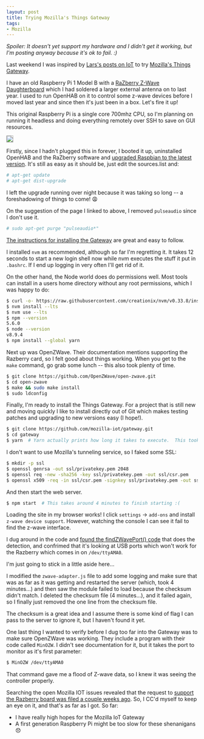 ```yaml
---
layout: post
title: Trying Mozilla's Things Gateway
tags:
- Mozilla
---
```


*Spoiler: It doesn't yet support my hardware and I didn't get it working, but
I'm posting anyway because it's ok to fail. :)*

Last weekend I was inspired by [Lars's posts on IoT][1] to try [Mozilla's Things
Gateway][2].

I have an old Raspberry Pi 1 Model B with a [RaZberry Z-Wave Daughterboard][3]
which I had soldered a larger external antenna on to last year.  I used to run
OpenHAB on it to control some z-wave devices before I moved last year and since
then it's just been in a box.  Let's fire it up!

This original Raspberry Pi is a single core 700mhz CPU, so I'm planning on
running it headless and doing everything remotely over SSH to save on GUI
resources.

<img style="border:1px solid #aaa;" src="{{ site.baseurl}}/assets/img/2018.raspberry.pi.1.jpg" />

Firstly, since I hadn't plugged this in forever, I booted it up, uninstalled
OpenHAB and the RaZberry software and [upgraded Raspbian to the latest
version](https://www.raspberrypi.org/blog/raspbian-stretch/).  It's still as
easy as it should be, just edit the sources.list and:

```bash
# apt-get update
# apt-get dist-upgrade
```

I left the upgrade running over night because it was taking so long -- a
foreshadowing of things to come! 😩

On the suggestion of the page I linked to above, I removed `pulseaudio` since I
don't use it.

```bash
# sudo apt-get purge "pulseaudio*"
```

[The instructions for installing the Gateway][4] are great and easy to follow.

I installed `nvm` as recommended, although so far I'm regretting it.  It takes
12 seconds to start a new login shell now while nvm executes the stuff it put
in `.bashrc`.  If I end up logging in very often I'll get rid of it.

On the other hand, the Node world does do permissions well.  Most tools can
install in a users home directory without any root permissions, which I was
happy to do:

```bash
$ curl -o- https://raw.githubusercontent.com/creationix/nvm/v0.33.8/install.sh | bash
$ nvm install --lts
$ nvm use --lts
$ npm --version
5.6.0
$ node --version
v8.9.4
$ npm install --global yarn
```

Next up was OpenZWave.  Their documentation mentions supporting the Razberry
card, so I felt good about things working.  When you get to the `make` command,
go grab some lunch -- this also took plenty of time.

```bash
$ git clone https://github.com/OpenZWave/open-zwave.git
$ cd open-zwave
$ make && sudo make install
$ sudo ldconfig
```

Finally, I'm ready to install the Things Gateway.  For a project that is still
new and moving quickly I like to install directly out of Git which makes
testing patches and upgrading to new versions easy (I hope!).

```bash
$ git clone https://github.com/mozilla-iot/gateway.git
$ cd gateway
$ yarn  # Yarn actually prints how long it takes to execute.  This took 6070.32 seconds! 💤
```

I don't want to use Mozilla's tunneling service, so I faked some SSL:

```bash
$ mkdir -p ssl
$ openssl genrsa -out ssl/privatekey.pem 2048
$ openssl req -new -sha256 -key ssl/privatekey.pem -out ssl/csr.pem
$ openssl x509 -req -in ssl/csr.pem -signkey ssl/privatekey.pem -out ssl/certificate.pem
```

And then start the web server.

```bash
$ npm start  # This takes around 4 minutes to finish starting :(
```

Loading the site in my browser works!   I click `settings` -> `add-ons` and
install `z-wave device support`.  However, watching the console I can see it
fail to find the z-wave interface.

I dug around in the code and [found the findZWavePort() code][5] that does the
detection, and confrimed that it's looking at USB ports which won't work for
the Razberry which comes in on `/dev/ttyAMA0`.

<div class="aside">
<p>I'm just going to stick in a little aside here...</p>

<p>I modified the <code>zwave-adapter.js</code> file to add some logging and
make sure that was as far as it was getting and restarted the server (which,
took 4 minutes...) and then saw the module failed to load because the checksum
didn't match.  I deleted the checksum file (4 minutes...), and it failed again,
so I finally just removed the one line from the checksum file.</p>

<p>The checksum is a great idea and I assume there is some kind of flag I can pass
to the server to ignore it, but I haven't found it yet.</p>
</div>

One last thing I wanted to verify before I dug too far into the Gateway was to
make sure OpenZWave was working.  They include a program with their code called
`MinOZW`.  I didn't see documentation for it, but it takes the port to monitor
as it's first parameter:

```bash
$ MinOZW /dev/ttyAMA0
```

That command gave me a flood of Z-wave data, so I knew it was seeing the
controller properly.

Searching the open Mozilla IOT issues revealed that the request to [support the Razberry
board was filed a couple weeks ago][6].  So, I CC'd myself to keep an eye on
it, and that's as far as I got.  So far:

* I have really high hopes for the Mozilla IoT Gateway
* A first generation Raspberry Pi might be too slow for these shenanigans 😞

[1]: http://www.twobraids.com/2018/02/lars-and-real-internet-of-things-part-1.html
[2]: https://iot.mozilla.org/gateway/
[3]: https://razberry.z-wave.me/
[4]: https://github.com/mozilla-iot/gateway/blob/master/README.md
[5]: https://github.com/mozilla-iot/zwave-adapter/blob/master/zwave-adapter.js#L368
[6]: https://github.com/mozilla-iot/zwave-adapter/issues/8
